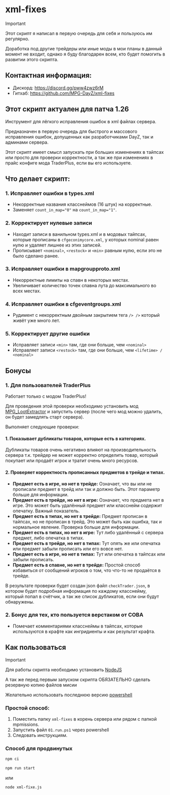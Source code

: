 # xml-fixes

> [!IMPORTANT]
> Этот скрипт я написал в первую очередь для себя и пользуюсь им регулярно.
>
> Доработка под другие трейдеры или иные моды в мои планы в данный момент не входит, однако я буду благодарен всем, кто
> будет помогить в развитии этого скрипта.

## Контактная информация:

- Дискорд: https://discord.gg/pww4zwz6rM
- Гитхаб: https://github.com/MPG-DayZ/xml-fixes

## Этот скрипт актуален для патча 1.26

Инструмент для лёгкого исправления ошибок в xml файлах сервера.

Предназначен в первую очередь для быстрого и массового исправления ошибок, допущенных как разработчиками DayZ, так и
админами сервера.

Этот скрипт имеет смысл запускать при больших изменениях в тайпсах или просто для проверки корректности, а так же при изменениях в прайс конфиге мода TraderPlus, если вы его используете.

## Что делает скрипт:

### 1. Исправляет ошибки в types.xml

- Некорректные названия класснеймов (16 штук) на корректные.
- Заменяет `count_in_map="0"` на `count_in_map="1"`.

### 2. Корректирует нулевые записи

- Находит записи в ванильном types.xml и в модовых тайпсах, которые прописаны в `cfgeconimycore.xml`, у которых nominal
  равен нулю и удаляет лишнее из этих записей.
- Прописывает `<nominal>`, `<restock>` и `<min>` равным нулю, если это не было сделано ранее.

### 3. Исправляет ошибки в mapgroupproto.xml

- Некорректные лимиты на спавн в некоторых местах.
- Увеличивает количество точек спавна лута до максимального во всех местах.

### 4. Исправляет ошибки в cfgeventgroups.xml

- Рудимент с некорректным двойным закрытием тега `/> />` который живёт уже много лет.

### 5. Корректирует другие ошибки

- Исправляет записи `<min>` там, где они больше, чем `<nominal>`
- Исправляет записи `<restock>` там, где они больше, чем `<lifetime> / <nominal>`

## Бонусы

### 1. Для пользователей TraderPlus

Работает только с модом TraderPlus!

Для проведения этой проверки необходимо установить
мод [MPG_LootExtractor](https://steamcommunity.com/sharedfiles/filedetails/?id=3422882242) и запустить сервер (после
чего мод можно удалить, он будет
замедлять старт сервера).

Выполняет следующие проверки:

#### 1. Показывает дубликаты товаров, которые есть в категориях.

Дубликаты товаров очень негативно влияют на производительность сервера т.к. трейдер не может корректно определить товар,
который
покупает или продаёт игрок и тратит очень много ресурсов.

#### 2. Проверяет корректность прописанных предметов в трейде и типах.

- **Предмет есть в игре, но нет в трейде:** Означает, что вы или не прописали предмет в трейд или так и должно быть.
  Этот параметр больше для информации.
- **Предмет есть в трейде, но нет в игре:** Означает, что предмета нет в игре. Это может быть удалённый предмет или
  класснейм содержит опечатку. Важный показатель.
- **Предмет есть в типах, но нет в трейде:** Предмет прописан в тайпсах, но не прописан в трейд. Это может быть как
  ошибка, так и нормальное явление. Проверка больше для информации.
- **Предмет есть в типах, но нет в игре:** Тут либо удалённый с сервера предмет, либо опечатка в типах.
- **Предмет есть в трейде, но нет в типах:** Тут опять же или опечатка или предмет забыли прописать или его вовсе нет.
- **Предмет есть в игре, но нет в типах:** Тут или опечатка в тайпсах или забыли прописать.
- **Предмет есть в спавне, но нет в трейде:** Простой способ избавиться от сообщений игроков о том, что что-то не
  продаётся в трейде.

В результате проверки будет создан json файл `checkTrader.json`, в котором будет подробная информация по каждому
класснейму, который попал в счётчик, а так же список дубликатов, если они будут обнаружены.

### 2. Бонус для тех, кто пользуется верстаком от COBA

- Помечает комментариями класснеймы в тайпсах, которые используются в крафте как ингридиенты и как результат крафта.

## Как пользоваться

> [!IMPORTANT]
> Для работы скрипта необходимо установить [NodeJS](https://nodejs.org)
> 
> А так же перед первым запуском скрипта ОБЯЗАТЕЛЬНО сделать резервную копию файлов мисии
> 
> Желательно использовать последнюю версию [powershell](https://aka.ms/PowerShell)

### Простой способ:

1. Поместить папку `xml-fixes` в корень сервера или рядом c папкой mpmissions.
2. Запустить файл `01.run.ps1` через powershell
3. Следовать инструкциям.

### Способ для продвинутых

```bash
npm ci
```

```bash
npm run start
``` 

или

```bash
node xml-fixe.js
```